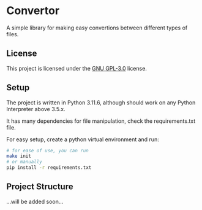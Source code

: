 # Convertor

A simple library for making easy convertions between different types of files.

## License

This project is licensed under the [GNU GPL-3.0](https://github.com/ErtyumPX/convertor/blob/main/LICENSE) license.

## Setup

The project is written in Python 3.11.6, although should work on any Python Interpreter above 3.5.x.

It has many dependencies for file manipulation, check the requirements.txt file.

For easy setup, create a python virtual environment and run:
    
```bash
# for ease of use, you can run
make init
# or manually
pip install -r requirements.txt
```

## Project Structure

...will be added soon...